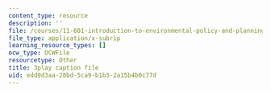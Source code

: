 ```yaml
---
content_type: resource
description: ''
file: /courses/11-601-introduction-to-environmental-policy-and-planning-fall-2016/edd9d3aa28bd5ca9b1b32a15b4b0c77d_lkq-QWxaxjw.vtt
file_type: application/x-subrip
learning_resource_types: []
ocw_type: OCWFile
resourcetype: Other
title: 3play caption file
uid: edd9d3aa-28bd-5ca9-b1b3-2a15b4b0c77d
---
```

